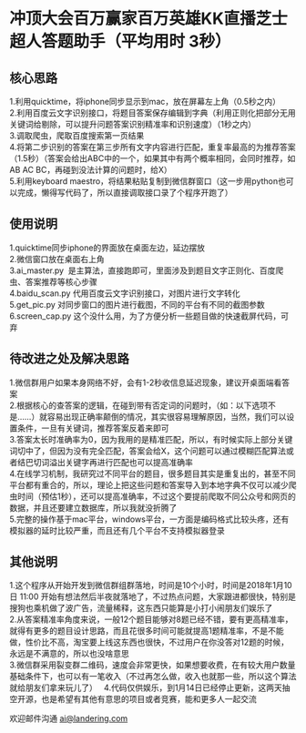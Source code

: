 # 冲顶大会百万赢家百万英雄KK直播芝士超人答题助手（平均用时 3秒）
## 核心思路
1.利用quicktime，将iphone同步显示到mac，放在屏幕左上角（0.5秒之内）  
2.利用百度云文字识别接口，将题目答案保存编辑到字典（利用正则化把部分无用关键词给剔除，可以提升问题答案识别精准率和识别速度）（1秒之内）  
3.调取爬虫，爬取百度搜索第一页结果  
4.将第二步识别的答案在第三步所有文字内容进行匹配，重复率最高的为推荐答案（1.5秒）（答案会给出ABC中的一个，如果其中有两个概率相同，会同时推荐，如AB AC BC，再碰到没法计算的问题时，给X）  
5.利用keyboard maestro，将结果粘贴复制到微信群窗口（这一步用python也可以完成，懒得写代码了，所以直接调取接口录了个程序开跑了）  

## 使用说明
1.quicktime同步iphone的界面放在桌面左边，延边摆放  
2.微信窗口放在桌面右上角  
3.ai_master.py  是主算法，直接跑即可，里面涉及到题目文字正则化、百度爬虫、答案推荐等核心步骤  
4.baidu_scan.py 代用百度云文字识别接口，对图片进行文字转化  
5.get_pic.py 对同步窗口的图片进行截图，不同的平台有不同的截图参数  
6.screen_cap.py 这个没什么用，为了方便分析一些题目做的快速截屏代码，可弃

## 待改进之处及解决思路
1.微信群用户如果本身网络不好，会有1-2秒收信息延迟现象，建议开桌面端看答案  
2.根据核心的查答案的逻辑，在碰到带有否定词的问题时，（如：以下选项不是……）就容易出现正确率颠倒的情况，其实很容易理解原因，当然，我们可以设置条件，一旦有关键词，推荐答案反着来即可  
3.答案太长时准确率为0，因为我用的是精准匹配，所以，有时候实际上部分关键词切中了，但因为没有完全匹配，答案会给X，这个问题可以通过模糊匹配算法或者结巴切词溢出关键字再进行匹配也可以提高准确率  
4.在线学习机制，我研究过不同平台的题目，很多题目其实是重复出的，甚至不同平台都有重合的，所以，理论上把这些问题和答案导入到本地字典不仅可以减少爬虫时间（预估1秒），还可以提高准确率，不过这个要提前爬取不同公众号和网页的数据，并且还要建立数据库，所以我就没折腾了  
5.完整的操作基于mac平台，windows平台，一方面是编码格式比较头疼，还有模拟器的延时比较严重，而且还有几个平台不支持模拟器登录  

## 其他说明
1.这个程序从开始开发到微信群组群落地，时间是10个小时，时间是2018年1月10日 11:00 开始有想法然后半夜就落地了，不过热点问题，大家跟进都很快，特别是搜狗也乘机做了波广告，流量稀释，这东西只能算是小打小闹朋友们娱乐了  
2.从答案精准率角度来说，一般12个题目能够对8题已经不错，要有更高精准率，就得有更多的题目设计思路，而且花很多时间可能就提高1题精准率，不是不能做，性价比不高，淘宝要上线这东西也很快，不过用户在你没答对12题的时候，永远是不满意的，所以也没啥意思  
3.微信群采用裂变群二维码，速度会非常更快，如果想要收费，在有较大用户数量基础条件下，也可以有一笔收入（不过再怎么做，收入也就那一些，所以这个算法就给朋友们拿来玩儿了）  
4.代码仅供娱乐，到1月14日已经停止更新，这两天抽空开源，也是希望有其他有意思的项目或者竞赛，能和更多人一起交流

欢迎邮件沟通 ai@landering.com

